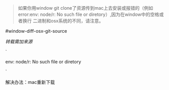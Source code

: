 
> 如果你用window git clone了资源传到mac上去安装或报错的（例如error:env: node/r: No such file or diretory）,因为在window中的空格或者换行
二进制和osx系统的不同，请注意。

#window-diff-osx-git-source

*转载需加来源*


`

env: node/r: No such file or diretory

`

解决办法：mac重新下载
